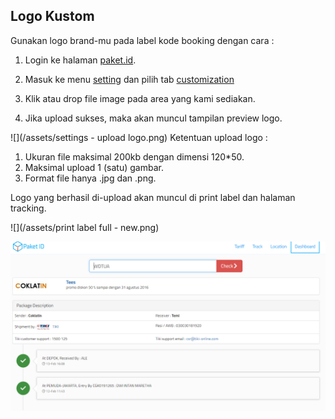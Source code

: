 ## Logo Kustom

Gunakan logo brand-mu pada label kode booking dengan cara :

1. Login ke halaman [paket.id](https://paket.id/).
2. Masuk ke menu [setting](https://paket.id/settings) dan pilih tab [customization](https://paket.id/settings/uploadlogo)
3. Klik atau drop file image pada area yang kami sediakan.

4. Jika upload sukses, maka akan muncul tampilan preview logo.


![](/assets/settings - upload logo.png)
Ketentuan upload logo :

1. Ukuran file maksimal 200kb dengan dimensi 120\*50.
2. Maksimal upload 1 \(satu\) gambar.
3. Format file hanya .jpg dan .png.

Logo yang berhasil di-upload akan muncul di print label dan halaman tracking.

![](/assets/print label full - new.png)

![](/assets/tracking.png)


